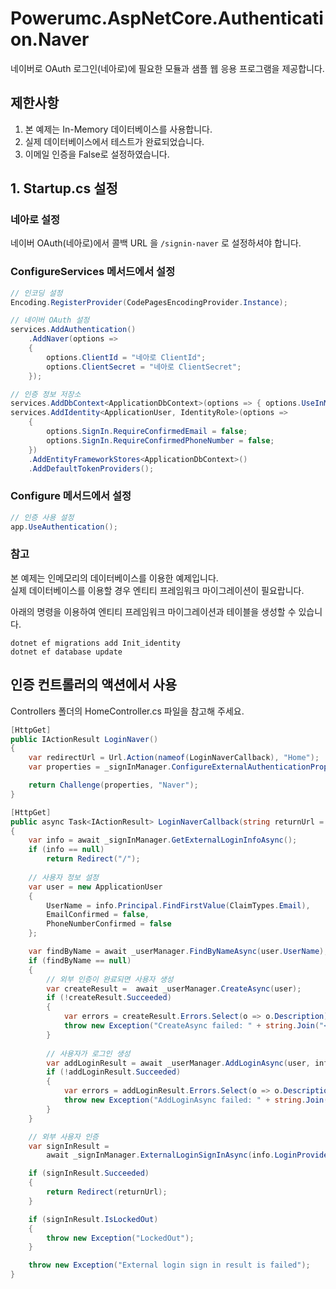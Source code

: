 # Powerumc.AspNetCore.Authentication.Naver

네이버로 OAuth 로그인(네아로)에 필요한 모듈과 샘플 웹 응용 프로그램을 제공합니다.

## 제한사항
1. 본 예제는 In-Memory 데이터베이스를 사용합니다.
2. 실제 데이터베이스에서 테스트가 완료되었습니다.
3. 이메일 인증을 False로 설정하였습니다.

## 1. Startup.cs 설정

### 네아로 설정

네이버 OAuth(네아로)에서 콜백 URL 을 `/signin-naver` 로 설정하셔야 합니다.

### ConfigureServices 메서드에서 설정

```csharp
// 인코딩 설정
Encoding.RegisterProvider(CodePagesEncodingProvider.Instance);

// 네이버 OAuth 설정
services.AddAuthentication()
    .AddNaver(options =>
    {
        options.ClientId = "네아로 ClientId";
        options.ClientSecret = "네아로 ClientSecret";
    });
```

```csharp
// 인증 정보 저장소
services.AddDbContext<ApplicationDbContext>(options => { options.UseInMemoryDatabase("db"); });
services.AddIdentity<ApplicationUser, IdentityRole>(options =>
    {
        options.SignIn.RequireConfirmedEmail = false;
        options.SignIn.RequireConfirmedPhoneNumber = false;
    })
    .AddEntityFrameworkStores<ApplicationDbContext>()
    .AddDefaultTokenProviders();
```

### Configure 메서드에서 설정

```csharp
// 인증 사용 설정
app.UseAuthentication();
```

### 참고

본 예제는 인메모리의 데이터베이스를 이용한 예제입니다.  
실제 데이터베이스를 이용할 경우 엔티티 프레임워크 마이그레이션이 필요랍니다.

아래의 명령을 이용하여 엔티티 프레임워크 마이그레이션과 테이블을 생성할 수 있습니다.

```
dotnet ef migrations add Init_identity
dotnet ef database update
```


## 인증 컨트롤러의 액션에서 사용

Controllers 폴더의 HomeController.cs 파일을 참고해 주세요.

```csharp
[HttpGet]
public IActionResult LoginNaver()
{
    var redirectUrl = Url.Action(nameof(LoginNaverCallback), "Home");
    var properties = _signInManager.ConfigureExternalAuthenticationProperties("Naver", redirectUrl);

    return Challenge(properties, "Naver");
}

[HttpGet]
public async Task<IActionResult> LoginNaverCallback(string returnUrl = "/")
{
    var info = await _signInManager.GetExternalLoginInfoAsync();
    if (info == null)
        return Redirect("/");
    
    // 사용자 정보 설정 
    var user = new ApplicationUser
    {
        UserName = info.Principal.FindFirstValue(ClaimTypes.Email),
        EmailConfirmed = false,
        PhoneNumberConfirmed = false
    };

    var findByName = await _userManager.FindByNameAsync(user.UserName);
    if (findByName == null)
    {
        // 외부 인증이 완료되면 사용자 생성
        var createResult =  await _userManager.CreateAsync(user);
        if (!createResult.Succeeded)
        {
            var errors = createResult.Errors.Select(o => o.Description);
            throw new Exception("CreateAsync failed: " + string.Join("<br/>", errors));
        }
        
        // 사용자가 로그인 생성
        var addLoginResult = await _userManager.AddLoginAsync(user, info);
        if (!addLoginResult.Succeeded)
        {
            var errors = addLoginResult.Errors.Select(o => o.Description);
            throw new Exception("AddLoginAsync failed: " + string.Join("<br/>", errors));
        }
    }

    // 외부 사용자 인증
    var signInResult =
        await _signInManager.ExternalLoginSignInAsync(info.LoginProvider, info.ProviderKey, false, true);

    if (signInResult.Succeeded)
    {
        return Redirect(returnUrl);
    }

    if (signInResult.IsLockedOut)
    {
        throw new Exception("LockedOut");
    }

    throw new Exception("External login sign in result is failed");
}
```
